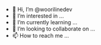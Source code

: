 - 👋 Hi, I’m @woorilinedev
- 👀 I’m interested in ...
- 🌱 I’m currently learning ...
- 💞️ I’m looking to collaborate on ...
- 📫 How to reach me ...

<!---
woorilinedev/woorilinedev is a ✨ special ✨ repository because its `README.md` (this file) appears on your GitHub profile.
You can click the Preview link to take a look at your changes.
--->
